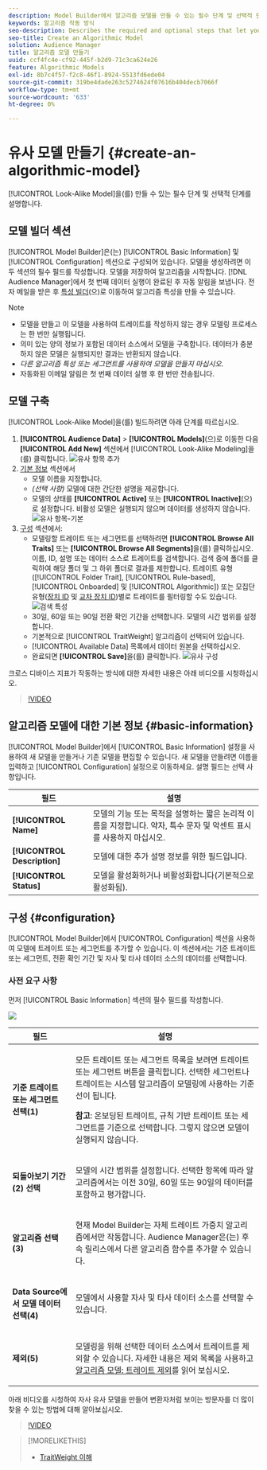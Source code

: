 ```yaml
---
description: Model Builder에서 알고리즘 모델을 만들 수 있는 필수 단계 및 선택적 단계에 대해 설명합니다.
keywords: 알고리즘 작동 방식
seo-description: Describes the required and optional steps that let you create an algorithmic model in Model Builder.
seo-title: Create an Algorithmic Model
solution: Audience Manager
title: 알고리즘 모델 만들기
uuid: ccf4fc4e-cf92-445f-b2d9-71c3ca624e26
feature: Algorithmic Models
exl-id: 8b7c4f57-f2c8-46f1-8924-5513fd6ede04
source-git-commit: 319be4dade263c5274624f07616b404decb7066f
workflow-type: tm+mt
source-wordcount: '633'
ht-degree: 0%

---
```


# 유사 모델 만들기 {#create-an-algorithmic-model}

[!UICONTROL Look-Alike Model]을(를) 만들 수 있는 필수 단계 및 선택적 단계를 설명합니다.

## 모델 빌더 섹션

[!UICONTROL Model Builder]은(는) [!UICONTROL Basic Information] 및 [!UICONTROL Configuration] 섹션으로 구성되어 있습니다. 모델을 생성하려면 이 두 섹션의 필수 필드를 작성합니다. 모델을 저장하여 알고리즘을 시작합니다. [!DNL Audience Manager]에서 첫 번째 데이터 실행이 완료된 후 자동 알림을 보냅니다. 전자 메일을 받은 후 [특성 빌더](../../features/traits/about-trait-builder.md)(으)로 이동하여 알고리즘 특성을 만들 수 있습니다.

>[!NOTE]
>
>* 모델을 만들고 이 모델을 사용하여 트레이트를 작성하지 않는 경우 모델링 프로세스는 한 번만 실행됩니다.
>* 의미 있는 양의 정보가 포함된 데이터 소스에서 모델을 구축합니다. 데이터가 충분하지 않은 모델은 실행되지만 결과는 반환되지 않습니다.
>* *다른 알고리즘 특성 또는 세그먼트를 사용하여 모델을 만들지 마십시오*.
>* 자동화된 이메일 알림은 첫 번째 데이터 실행 후 한 번만 전송됩니다.

## 모델 구축

[!UICONTROL Look-Alike Model]을(를) 빌드하려면 아래 단계를 따르십시오.

1. **[!UICONTROL Audience Data]** > **[!UICONTROL Models]**(으)로 이동한 다음 **[!UICONTROL Add New]** 섹션에서 [!UICONTROL Look-Alike Modeling]을(를) 클릭합니다.
   ![유사 항목 추가](assets/look-alike-add.png)
1. [기본 정보](../../features/algorithmic-models/create-model.md#basic-information) 섹션에서
   * 모델 이름을 지정합니다.
   * *(선택 사항)* 모델에 대한 간단한 설명을 제공합니다.
   * 모델의 상태를 **[!UICONTROL Active]** 또는 **[!UICONTROL Inactive]**(으)로 설정합니다. 비활성 모델은 실행되지 않으며 데이터를 생성하지 않습니다.
     ![유사 항목-기본](assets/look-alike-basic.png)
1. [구성](../../features/algorithmic-models/create-model.md#configuration) 섹션에서:
   * 모델링할 트레이트 또는 세그먼트를 선택하려면 **[!UICONTROL Browse All Traits]** 또는 **[!UICONTROL Browse All Segments]**&#x200B;을(를) 클릭하십시오. 이름, ID, 설명 또는 데이터 소스로 트레이트를 검색합니다. 검색 중에 폴더를 클릭하여 해당 폴더 및 그 하위 폴더로 결과를 제한합니다. 트레이트 유형([!UICONTROL Folder Trait], [!UICONTROL Rule-based], [!UICONTROL Onboarded] 및 [!UICONTROL Algorithmic]) 또는 모집단 유형([장치 ID](../../reference/ids-in-aam.md) 및 [교차 장치 ID](../../reference/ids-in-aam.md))별로 트레이트를 필터링할 수도 있습니다.
     ![검색 특성](assets/browse-traits.png)
   * 30일, 60일 또는 90일 전환 확인 기간을 선택합니다. 모델의 시간 범위를 설정합니다.
   * 기본적으로 [!UICONTROL TraitWeight] 알고리즘이 선택되어 있습니다.
   * [!UICONTROL Available Data] 목록에서 데이터 원본을 선택하십시오.
   * 완료되면 **[!UICONTROL Save]**&#x200B;을(를) 클릭합니다.
     ![유사 구성](assets/look-alike-configuration.png)

크로스 디바이스 지표가 작동하는 방식에 대한 자세한 내용은 아래 비디오를 시청하십시오.

>[!VIDEO](https://experienceleague.adobe.com/docs/audience-manager-learn/tutorials/build-and-manage-audiences/profile-merge/understanding-cross-device-metrics-in-audience-manager.html?lang=ko)

## 알고리즘 모델에 대한 기본 정보 {#basic-information}

<!-- r_model_basic.xml -->

[!UICONTROL Model Builder]에서 [!UICONTROL Basic Information] 설정을 사용하여 새 모델을 만들거나 기존 모델을 편집할 수 있습니다. 새 모델을 만들려면 이름을 입력하고 [!UICONTROL Configuration] 설정으로 이동하세요. 설명 필드는 선택 사항입니다.

| 필드 | 설명 |
|---|---|
| **[!UICONTROL Name]** | 모델의 기능 또는 목적을 설명하는 짧은 논리적 이름을 지정합니다. 약자, 특수 문자 및 악센트 표시를 사용하지 마십시오. |
| **[!UICONTROL Description]** | 모델에 대한 추가 설명 정보를 위한 필드입니다. |
| **[!UICONTROL Status]** | 모델을 활성화하거나 비활성화합니다(기본적으로 활성화됨). |

## 구성 {#configuration}

[!UICONTROL Model Builder]에서 [!UICONTROL Configuration] 섹션을 사용하여 모델에 트레이트 또는 세그먼트를 추가할 수 있습니다. 이 섹션에서는 기준 트레이트 또는 세그먼트, 전환 확인 기간 및 자사 및 타사 데이터 소스의 데이터를 선택합니다.

<!-- r_model_configuration.xml -->

### 사전 요구 사항

먼저 [!UICONTROL Basic Information] 섹션의 필수 필드를 작성합니다.

![](assets/lam_exclude_traits_numbered.png)

<table id="table_7A6BE5E5498D4776A30323B743954150"> 
 <thead> 
  <tr> 
   <th colname="col1" class="entry"> 필드 </th> 
   <th colname="col2" class="entry"> 설명 </th> 
  </tr> 
 </thead>
 <tbody> 
  <tr> 
   <td colname="col1"> <p><b>기준 트레이트 또는 세그먼트 선택(1)</b> </p> </td> 
   <td colname="col2"> <p>모든 트레이트 또는 세그먼트 목록을 보려면 트레이트 또는 세그먼트 버튼을 클릭합니다. 선택한 세그먼트나 트레이트는 시스템 알고리즘이 모델링에 사용하는 기준선이 됩니다. </p> <p> <p><b>참고</b>: 온보딩된 트레이트, 규칙 기반 트레이트 또는 세그먼트를 기준으로 선택합니다. 그렇지 않으면 모델이 실행되지 않습니다. </p> </p> </td> 
  </tr> 
  <tr> 
   <td colname="col1"> <p><b>되돌아보기 기간(2) 선택</b> </p> </td> 
   <td colname="col2"> <p>모델의 시간 범위를 설정합니다. 선택한 항목에 따라 알고리즘에서는 이전 30일, 60일 또는 90일의 데이터를 포함하고 평가합니다. </p> </td> 
  </tr> 
  <tr> 
   <td colname="col1"> <p><b>알고리즘 선택(3)</b> </p> </td> 
   <td colname="col2"> <p>현재 Model Builder는 자체 <span class="keyword"> 트레이트 가중치</span> 알고리즘에서만 작동합니다. <span class="keyword"> Audience Manager</span>은(는) 후속 릴리스에서 다른 알고리즘 함수를 추가할 수 있습니다. </p> </td>
  </tr>
  <tr> 
   <td colname="col1"> <p><b>Data Source에서 모델 데이터 선택(4)</b> </p> </td> 
   <td colname="col2"> <p>모델에서 사용할 자사 및 타사 데이터 소스를 선택할 수 있습니다. </p> </td>
  </tr> 
  <tr> 
   <td colname="col1"> <p><b>제외(5)</b> </p> </td> 
   <td colname="col2"> <p>모델링을 위해 선택한 데이터 소스에서 트레이트를 제외할 수 있습니다. 자세한 내용은 <span class="wintitle"> 제외</span> 목록을 사용하고 <a href="../../features/algorithmic-models/trait-exclusion-algo-models.md"> 알고리즘 모델: 트레이트 제외</a>를 읽어 보십시오. </p> </td>
  </tr> 
 </tbody>
</table>

아래 비디오를 시청하여 자사 유사 모델을 만들어 변환자처럼 보이는 방문자를 더 많이 찾을 수 있는 방법에 대해 알아보십시오.

>[!VIDEO](https://video.tv.adobe.com/v/30933?captions=kor)

>[!MORELIKETHIS]
>
>* [TraitWeight 이해](../../features/algorithmic-models/understanding-models.md#understanding-traitweight)
